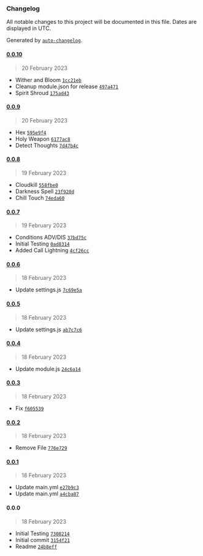 ### Changelog

All notable changes to this project will be documented in this file. Dates are displayed in UTC.

Generated by [`auto-changelog`](https://github.com/CookPete/auto-changelog).

#### [0.0.10](https://github.com/chrisk123999/chris-premades/compare/0.0.9...0.0.10)

> 20 February 2023

- Wither and Bloom [`1cc21eb`](https://github.com/chrisk123999/chris-premades/commit/1cc21ebf2fb8b875aefde15e2918277e81ad07c0)
- Cleanup module.json for release [`497a471`](https://github.com/chrisk123999/chris-premades/commit/497a47154120f9d1b02d8a8cca4353823cc61eb1)
- Spirit Shroud [`175ad43`](https://github.com/chrisk123999/chris-premades/commit/175ad431450ec9efef9b9bbc2adeb441490ff88c)

#### [0.0.9](https://github.com/chrisk123999/chris-premades/compare/0.0.8...0.0.9)

> 20 February 2023

- Hex [`595e9f4`](https://github.com/chrisk123999/chris-premades/commit/595e9f4dd73ebf8c6b31a7164b5e7b5ff3df9bee)
- Holy Weapon [`6177ac8`](https://github.com/chrisk123999/chris-premades/commit/6177ac818c10d502fd29ceb1c3925df2fbc001fa)
- Detect Thoughts [`7d47b4c`](https://github.com/chrisk123999/chris-premades/commit/7d47b4c0306659a4b705ad029ff3b5b6d4cf2a40)

#### [0.0.8](https://github.com/chrisk123999/chris-premades/compare/0.0.7...0.0.8)

> 19 February 2023

- Cloudkill [`558fbe0`](https://github.com/chrisk123999/chris-premades/commit/558fbe0972c3167b6b9586e5b58162f11da1dc97)
- Darkness Spell [`23f920d`](https://github.com/chrisk123999/chris-premades/commit/23f920d2fe866def18ea6133e148c5c1fb1c7678)
- Chill Touch [`74eda60`](https://github.com/chrisk123999/chris-premades/commit/74eda603fe529f6e3a91cc5564c789a0b6156ffc)

#### [0.0.7](https://github.com/chrisk123999/chris-premades/compare/0.0.6...0.0.7)

> 19 February 2023

- Conditions ADV/DIS [`37bd75c`](https://github.com/chrisk123999/chris-premades/commit/37bd75c3cbed9be3334de7de3d15716121024232)
- Initial Testing [`0ad8314`](https://github.com/chrisk123999/chris-premades/commit/0ad8314eeca1e710c9bb4a76abe2c20beaabf538)
- Added Call Lightning [`4cf26cc`](https://github.com/chrisk123999/chris-premades/commit/4cf26cce8ab46ed2d60385baffba4aef9e97e2d3)

#### [0.0.6](https://github.com/chrisk123999/chris-premades/compare/0.0.5...0.0.6)

> 18 February 2023

- Update settings.js [`7c69e5a`](https://github.com/chrisk123999/chris-premades/commit/7c69e5a73adb20fb7cc3754902c9f7296e17a72c)

#### [0.0.5](https://github.com/chrisk123999/chris-premades/compare/0.0.4...0.0.5)

> 18 February 2023

- Update settings.js [`ab7c7c6`](https://github.com/chrisk123999/chris-premades/commit/ab7c7c6e81cdc98bbdf7487a5312be8fecfb56b7)

#### [0.0.4](https://github.com/chrisk123999/chris-premades/compare/0.0.3...0.0.4)

> 18 February 2023

- Update module.js [`24c6a14`](https://github.com/chrisk123999/chris-premades/commit/24c6a14a1c9e143d1f7ef503471f186b56a377a6)

#### [0.0.3](https://github.com/chrisk123999/chris-premades/compare/0.0.2...0.0.3)

> 18 February 2023

- Fix [`f605539`](https://github.com/chrisk123999/chris-premades/commit/f6055393cf1ae63839d0af4946e1d78fe619f670)

#### [0.0.2](https://github.com/chrisk123999/chris-premades/compare/0.0.1...0.0.2)

> 18 February 2023

- Remove File [`776e729`](https://github.com/chrisk123999/chris-premades/commit/776e729936b46cd528652e98ed6141140bbccc4d)

#### [0.0.1](https://github.com/chrisk123999/chris-premades/compare/0.0.0...0.0.1)

> 18 February 2023

- Update main.yml [`e27b9c3`](https://github.com/chrisk123999/chris-premades/commit/e27b9c3ac6b110bf0797ecde760e56a9d6e63289)
- Update main.yml [`a4cba87`](https://github.com/chrisk123999/chris-premades/commit/a4cba871c5b30158efb241dad92f1e6465f07f22)

#### 0.0.0

> 18 February 2023

- Initial Testing [`7308214`](https://github.com/chrisk123999/chris-premades/commit/7308214f62fb010ca1b54ae3f51e4ac6a9c00a37)
- Initial commit [`3154f21`](https://github.com/chrisk123999/chris-premades/commit/3154f215f454ff36f7cd3a5fca177b8ed2109ba4)
- Readme [`24b8eff`](https://github.com/chrisk123999/chris-premades/commit/24b8effd0fdb4dfd72d6e56e76f46358440517f5)
